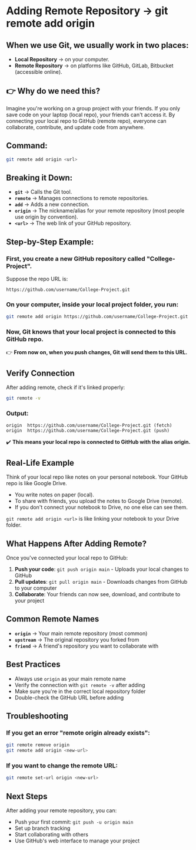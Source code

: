# Adding Remote Repository → git remote add origin

## When we use Git, we usually work in two places:

- **Local Repository** → on your computer.
- **Remote Repository** → on platforms like GitHub, GitLab, Bitbucket (accessible online).

## 👉 Why do we need this?

Imagine you're working on a group project with your friends. If you only save code on your laptop (local repo), your friends can't access it. By connecting your local repo to GitHub (remote repo), everyone can collaborate, contribute, and update code from anywhere.

## Command:

```bash
git remote add origin <url>
```

## Breaking it Down:

- **`git`** → Calls the Git tool.
- **`remote`** → Manages connections to remote repositories.
- **`add`** → Adds a new connection.
- **`origin`** → The nickname/alias for your remote repository (most people use origin by convention).
- **`<url>`** → The web link of your GitHub repository.

## Step-by-Step Example:

### First, you create a new GitHub repository called "College-Project".

Suppose the repo URL is:
```
https://github.com/username/College-Project.git
```

### On your computer, inside your local project folder, you run:

```bash
git remote add origin https://github.com/username/College-Project.git
```

### Now, Git knows that your local project is connected to this GitHub repo.

👉 **From now on, when you push changes, Git will send them to this URL.**

## Verify Connection

After adding remote, check if it's linked properly:

```bash
git remote -v
```

### Output:

```
origin  https://github.com/username/College-Project.git (fetch)
origin  https://github.com/username/College-Project.git (push)
```

✔️ **This means your local repo is connected to GitHub with the alias origin.**

## Real-Life Example

Think of your local repo like notes on your personal notebook.
Your GitHub repo is like Google Drive.

- You write notes on paper (local).
- To share with friends, you upload the notes to Google Drive (remote).
- If you don't connect your notebook to Drive, no one else can see them.

`git remote add origin <url>` is like linking your notebook to your Drive folder.

## What Happens After Adding Remote?

Once you've connected your local repo to GitHub:

1. **Push your code**: `git push origin main` - Uploads your local changes to GitHub
2. **Pull updates**: `git pull origin main` - Downloads changes from GitHub to your computer
3. **Collaborate**: Your friends can now see, download, and contribute to your project

## Common Remote Names

- **`origin`** → Your main remote repository (most common)
- **`upstream`** → The original repository you forked from
- **`friend`** → A friend's repository you want to collaborate with

## Best Practices

- Always use `origin` as your main remote name
- Verify the connection with `git remote -v` after adding
- Make sure you're in the correct local repository folder
- Double-check the GitHub URL before adding

## Troubleshooting

### If you get an error "remote origin already exists":
```bash
git remote remove origin
git remote add origin <new-url>
```

### If you want to change the remote URL:
```bash
git remote set-url origin <new-url>
```

## Next Steps

After adding your remote repository, you can:
- Push your first commit: `git push -u origin main`
- Set up branch tracking
- Start collaborating with others
- Use GitHub's web interface to manage your project
